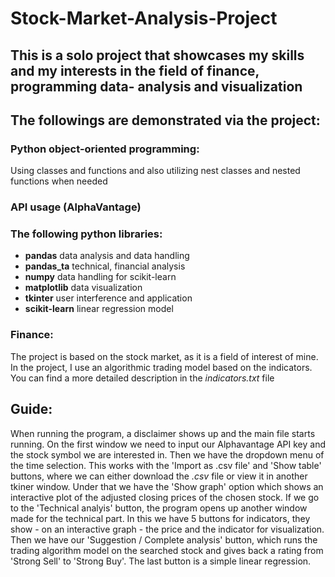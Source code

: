 # Stock-Market-Analysis-Project
## This is a solo project that showcases my skills and my interests in the field of finance, programming data- analysis and visualization
## The followings are demonstrated via the project:
### Python object-oriented programming:
  Using classes and functions and also utilizing nest classes and nested functions when needed
### API usage (AlphaVantage)
### The following python libraries:
  * **pandas** data analysis and data handling
  * **pandas_ta** technical, financial analysis
  * **numpy** data handling for scikit-learn
  * **matplotlib** data visualization
  * **tkinter** user interference and application
  * **scikit-learn** linear regression model
### Finance:
  The project is based on the stock market, as it is a field of interest of mine.
  In the project, I use an algorithmic trading model based on the indicators. You can find a more detailed description in the *indicators.txt* file 

## Guide:
  When running the program, a disclaimer shows up and the main file starts running. On the first window we need to input our Alphavantage API key and the stock symbol we are interested in. Then we have the dropdown menu of the time selection. This works with the 'Import as .csv file' and 'Show table' buttons, where we can either download the *.csv* file or view it in another tkiner window. Under that we have the 'Show graph' option which shows an interactive plot of the adjusted closing prices of the chosen stock. If we go to the 'Technical analyis' button, the program opens up another window made for the technical part. In this we have 5 buttons for indicators, they show - on an interactive graph - the price and the indicator for visualization. Then we have our 'Suggestion / Complete analysis' button, which runs the trading algorithm model on the searched stock and gives back a rating from 'Strong Sell' to 'Strong Buy'. The last button is a simple linear regression.
